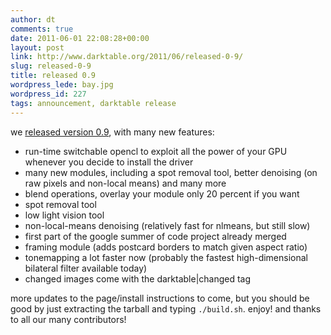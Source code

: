 ```yaml
---
author: dt
comments: true
date: 2011-06-01 22:08:28+00:00
layout: post
link: http://www.darktable.org/2011/06/released-0-9/
slug: released-0-9
title: released 0.9
wordpress_lede: bay.jpg
wordpress_id: 227
tags: announcement, darktable release
---
```


we [released version 0.9](https://sourceforge.net/projects/darktable/files/darktable/0.9/darktable-0.9.tar.gz/download), with many new features:

* run-time switchable opencl to exploit all the power of your GPU whenever you decide to install the driver
* many new modules, including a spot removal tool, better denoising (on raw pixels and non-local means) and many more
* blend operations, overlay your module only 20 percent if you want
* spot removal tool
* low light vision tool
* non-local-means denoising (relatively fast for nlmeans, but still slow)
* first part of the google summer of code project already merged
* framing module (adds postcard borders to match given aspect ratio)
* tonemapping a lot faster now (probably the fastest high-dimensional bilateral filter available today)
* changed images come with the darktable|changed tag

more updates to the page/install instructions to come, but you should be good by just extracting the tarball and typing `./build.sh`. enjoy! and thanks to all our many contributors!

